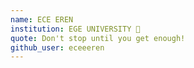 ```yaml
---
name: ECE EREN
institution: EGE UNIVERSITY 🚩 
quote: Don't stop until you get enough!
github_user: eceeeren
---
```

